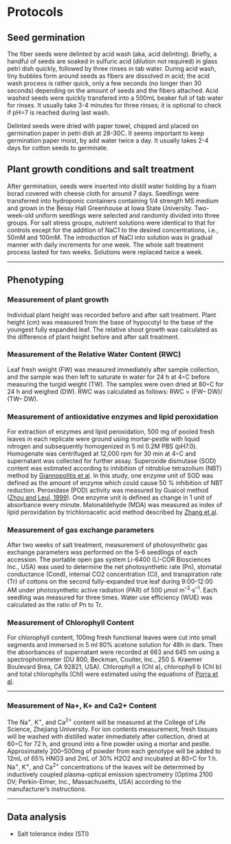 # Protocols

## Seed germination
The fiber seeds were delinted by acid wash (aka, acid delinting). Briefly, a handful of seeds are soaked in sulfuric acid (dilution not required) in glass petri dish quickly, followed by three rinses in tab water. During acid wash, tiny bubbles form around seeds as fibers are dissolved in acid; the acid wash process is rather quick, only a few seconds (no longer than 30 seconds) depending on the amount of seeds and the fibers attached. Acid washed seeds were quickly transfered into a 500mL beaker full of tab water for rinses. It usually take 3-4 minutes for three rinses; it is optional to check if pH=7 is reached during last wash.

Delinted seeds were dried with paper towel, chipped and placed on germination paper in petri dish at 28-30C. It seems important to keep germination paper moist, by add water twice a day. It usually takes 2-4 days for cotton seeds to germinate. 

## Plant growth conditions and salt treatment
After germination, seeds were inserted into distill water holding by a foam borad covered with cheese cloth for around 7 days. Seedlings were transferred into hydroponic containers containing 1/4 strength MS medium and grown in the Bessy Hall Greenhouse at Iowa State University. Two-week-old uniform seedlings were selected and randomly divided into three groups. For salt stress groups, nutrient solutions were identical to that for controls except for the addition of NaC1 to the desired concentrations, i.e., 50mM and 100mM. The introduction of NaCl into solution was in gradual manner with daily increments for one week. The whole salt treatment process lasted for two weeks. Solutions were replaced twice a week.

---
## Phenotyping

### Measurement of plant growth
Individual plant height was recorded before and after salt treatment. Plant height (cm) was measured from the base of hypocotyl to the base of the youngest fully expanded leaf. The relative shoot growth was calculated as the difference of plant height before and after salt treatment. 

### Measurement of the Relative Water Content (RWC)
Leaf fresh weight (FW) was measured immediately after sample collection, and the sample was then left to saturate in water for 24 h at 4◦C before measuring the turgid weight (TW). The samples were oven dried at 80◦C for 24 h and weighed (DW). RWC was calculated as
follows: RWC = (FW– DW)/ (TW– DW).

### Measurement of antioxidative enzymes and lipid peroxidation
For extraction of enzymes and lipid peroxidation, 500 mg of pooled fresh leaves in each replicate were ground using mortar-pestle with liquid nitrogen and subsequently homogenized in 5 ml 0.2M PBS (pH7.0). Homogenate was centrifuged at 12,000 rpm for 30 min at 4◦C and supernatant was collected for further assay. Superoxide dismutase (SOD) content was estimated according to inhibition of nitroblue tetrazolium (NBT) method by [Giannopolitis et al](http://sci-hub.tw/10.1104/pp.59.2.315). In this study, one enzyme unit of SOD was defined as the amount of enzyme which could cause 50 % inhibition of NBT reduction. Peroxidase (POD) activity was measured by Guaicol method ([Zhou and Leul, 1999](http://sci-hub.tw/10.1023/A:1006165603300)). One enzyme unit is defined as change in 1 unit of absorbance every minute. Malonaldehyde (MDA) was measured as index of lipid peroxidation by trichloroacetic acid method described by [Zhang et al](https://journals.plos.org/plosone/article/file?id=10.1371/journal.pone.0112807&type=printable).

### Measurement of gas exchange parameters
After two weeks of salt treatment, measurement of photosynthetic gas exchange parameters was performed on the 5-6 seedlings of each accession. The portable open gas system Li-6400 (LI-COR Biosciences Inc., USA) was used to determine the net photosynthetic rate (Pn), stomatal conductance (Cond), internal CO2 concentration (Ci), and transpiration rate (Tr) of cottons on the second fully-expanded true leaf during 9:00-12:00 AM under photosynthetic active radiation (PAR) of 500 μmol m<sup>–2</sup>·s<sup>–1</sup>. Each seedling was measured for three times. Water use efficiency (WUE) was calculated as the ratio of Pn to Tr.

### Measurement of Chlorophyll Content 
For chlorophyll content, 100mg fresh functional leaves were cut into small segments and immersed in 5 ml 80% acetone solution for 48h in dark. Then the absorbances of supernatant were recorded at 663 and 645 nm using a spectrophotometer (DU 800, Beckman, Coulter, Inc., 250 S. Kraemer Boulevard Brea, CA 92821, USA). Chlorophyll a (Chl a), chlorophyll b (Chl b) and total chlorophylls (Chl) were estimated using the equations of [Porra et al](http://www.chem.ucla.edu/dept/Faculty/merchant/pdf/porra_et_al_1989.pdf).
_ _ _
### Measurement of Na+, K+ and Ca2+ Content
The Na<sup>+</sup>, K<sup>+</sup>, and Ca<sup>2+</sup> content will be measured at the College of Life Science, Zhejiang University. For ion contents measurement, fresh tissues will be washed with distilled water immediately after collection, dried at 60◦C for 72 h, and ground into a fine powder using a mortar and pestle. Approximately 200–500mg of powder from each genotype will be added to 12mL of 65% HNO3 and 2mL of 30% H2O2 and incubated at 80◦C for 1 h. Na<sup>+</sup>, K<sup>+</sup>, and Ca<sup>2+</sup> concentrations of the leaves will be determined by inductively coupled plasma-optical emission spectrometry (Optima 2100 DV; Perkin-Elmer, Inc., Massachusetts, USA) according to the manufacturer’s instructions.
_ _ _
## Data analysis
* Salt tolerance index (STI)
